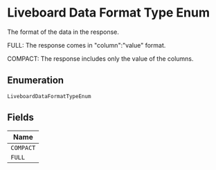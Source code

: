 
# Liveboard Data Format Type Enum

The format of the data in the response.

FULL: The response comes in "column":"value" format.

COMPACT: The response includes only the value of the columns.

## Enumeration

`LiveboardDataFormatTypeEnum`

## Fields

| Name |
|  --- |
| `COMPACT` |
| `FULL` |


